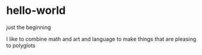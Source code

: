 # hello-world
just the beginning

I like to combine math and art and language to make things that are pleasing to polyglots
